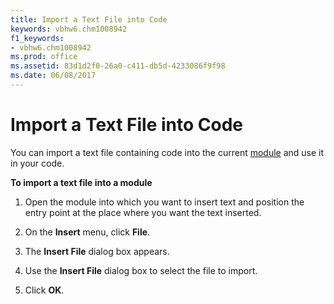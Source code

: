 ```yaml
---
title: Import a Text File into Code
keywords: vbhw6.chm1008942
f1_keywords:
- vbhw6.chm1008942
ms.prod: office
ms.assetid: 83d1d2f0-26a0-c411-db5d-4233086f9f98
ms.date: 06/08/2017
---
```



# Import a Text File into Code

You can import a text file containing code into the current [module](vbe-glossary.md) and use it in your code.

 **To import a text file into a module**




1. Open the module into which you want to insert text and position the entry point at the place where you want the text inserted.
    
2. On the **Insert** menu, click **File**.
    
3. The **Insert File** dialog box appears.
    
4. Use the **Insert File** dialog box to select the file to import.
    
5. Click **OK**.
    


